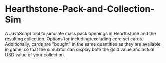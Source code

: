 # Hearthstone-Pack-and-Collection-Sim
A JavaScript tool to simulate mass pack openings in Hearthstone and the resulting collection. Options for including/excluding core set cards. Additionally, cards are "bought" in the same quantities as they are available in game, so that the simulator can display both the gold value and actual USD value of your collection. 

